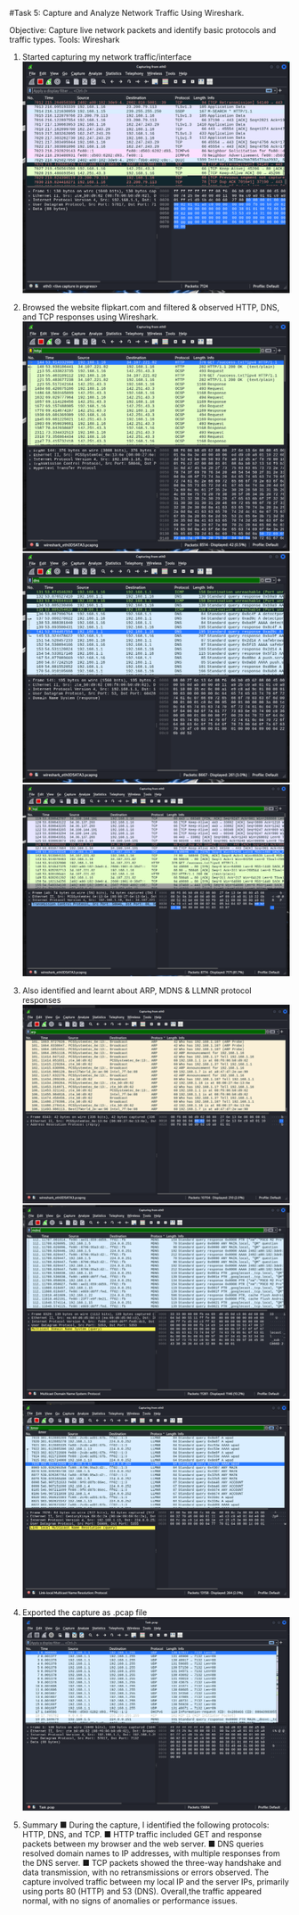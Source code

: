 #Task 5: Capture and Analyze Network Traffic Using Wireshark.

Objective: Capture live network packets and identify basic protocols and traffic types.
Tools: Wireshark

1. Started capturing my network traffic/interface
![wireshark network traffic image](images/Task_2_Wireshark_Traffice_Capture.png)

3. Browsed the website flipkart.com and filtered & observed HTTP, DNS, and TCP responses using Wireshark.
![HTTP response](images/Task_3_HTTP_Response.png)
![DNS response](images/Task_4_DNS_Response.png)
![TCP response](images/Task_5.5_TCP_Response.png)

4. Also identified and learnt about ARP, MDNS & LLMNR protocol responses
![ARP response](images/Task_5.6_ARP_Response.png)
![MDNS response](images/Task_5.7_MDNS_Response.png)
![LLMNR response](images/Task_5.8_LLMNR_Response.png)

5. Exported the capture as .pcap file
![.pcap ss](images/Task_pcap.png)

6. Summary
   ■ During the capture, I identified the following protocols: HTTP, DNS, and TCP.
   ■ HTTP traffic included GET and response packets between my browser and the web server.
   ■ DNS queries resolved domain names to IP addresses, with multiple responses from the DNS server.
   ■ TCP packets showed the three-way handshake and data transmission, with no retransmissions or errors observed. The capture involved traffic between my local IP and the server IPs, primarily using ports 80 (HTTP) and 53 (DNS).         Overall,the traffic appeared normal, with no signs of anomalies or performance issues.
